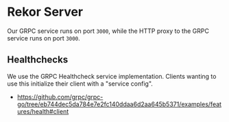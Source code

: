 # Rekor Server

Our GRPC service runs on port `3000`, while the HTTP proxy to the GRPC service runs on port `3000`.

## Healthchecks

We use the GRPC Healthcheck service implementation. Clients wanting to use this initialize their client with a "service config".

 - https://github.com/grpc/grpc-go/tree/eb744dec5da784e7e2fc140ddaa6d2aa645b5371/examples/features/health#client

